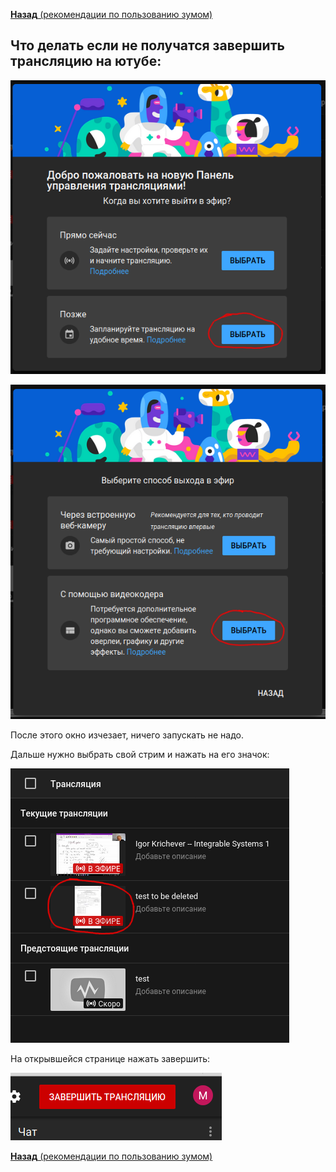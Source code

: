 [**Назад** (рекомендации по пользованию зумом)](../zoom_tips.md#трансляции-на-ютуб)
## Что делать если не получатся завершить трансляцию на ютубе:

![](./fig1.png)

![](./fig2.png)

После этого окно изчезает, ничего запускать не надо.

Дальше нужно выбрать свой стрим и нажать на его значок:

![](./fig3.png)

На открывшейся странице нажать завершить:

![](./fig4.png)


[**Назад** (рекомендации по пользованию зумом)](../zoom_tips.md#youtube)

